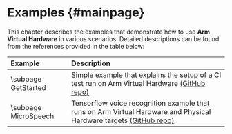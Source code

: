 # Examples {#mainpage}

This chapter describes the examples that demonstrate how to use **Arm Virtual Hardware** in various scenarios. Detailed descriptions can be found from the references provided in the table below:

Example               | Description
:---------------------|:----------------
\subpage GetStarted   | Simple example that explains the setup of a CI test run on Arm Virtual Hardware [(GitHub repo)](https://github.com/arm-software/VHT-GetStarted)
\subpage MicroSpeech  | Tensorflow voice recognition example that runs on Arm Virtual Hardware and Physical Hardware targets [(GitHub repo)](https://github.com/arm-software/VHT-TFLmicrospeech)

